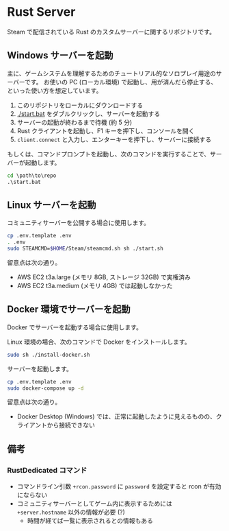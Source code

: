 # Rust Server

Steam で配信されている Rust のカスタムサーバーに関するリポジトリです。

## Windows サーバーを起動

主に、ゲームシステムを理解するためのチュートリアル的なソロプレイ用途のサーバーです。
お使いの PC (ローカル環境) で起動し、用が済んだら停止する、といった使い方を想定しています。

1. このリポジトリをローカルにダウンロードする
2. [./start.bat](./start.bat) をダブルクリックし、サーバーを起動する
3. サーバーの起動が終わるまで待機 (約 5 分)
4. Rust クライアントを起動し、F1 キーを押下し、コンソールを開く
5. `client.connect` と入力し、エンターキーを押下し、サーバーに接続する

もしくは、コマンドプロンプトを起動し、次のコマンドを実行することで、サーバーが起動します。

```bat
cd \path\to\repo
.\start.bat
```

## Linux サーバーを起動

コミュニティサーバーを公開する場合に使用します。

```sh
cp .env.template .env
. .env
sudo STEAMCMD=$HOME/Steam/steamcmd.sh sh ./start.sh
```

留意点は次の通り。

- AWS EC2 t3a.large (メモリ 8GB, ストレージ 32GB) で実権済み
- AWS EC2 t3a.medium (メモリ 4GB) では起動しなかった

## Docker 環境でサーバーを起動

Docker でサーバーを起動する場合に使用します。

Linux 環境の場合、次のコマンドで Docker をインストールします。

```sh
sudo sh ./install-docker.sh
```

サーバーを起動します。

```sh
cp .env.template .env
sudo docker-compose up -d
```

留意点は次の通り。

- Docker Desktop (Windows) では、正常に起動したように見えるものの、クライアントから接続できない

## 備考

### RustDedicated コマンド

- コマンドライン引数 `+rcon.password` に `password` を設定すると rcon が有効にならない
- コミュニティサーバーとしてゲーム内に表示するためには `+server.hostname` 以外の情報が必要 (?)
  - 時間が経てば一覧に表示されるとの情報もある
